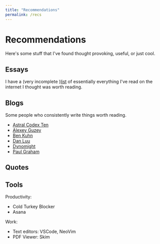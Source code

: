 ```yaml
---
title: "Recommendations"
permalink: /recs
---
```

# Recommendations
Here's some stuff that I've found thought provoking, useful, or just cool.

## Essays
I have a (very incomplete )[list](/essays/essaylist.md) of essentially everything I've read on the internet I thought was worth reading.

<!-- ### Education
- [What You'll Wish You'd Known](https://paulgraham.com/hs.html)
- [MIT is Reinstating its SAT/ACT Requirement](https://mitadmissions.org/blogs/entry/we-are-reinstating-our-sat-act-requirement-for-future-admissions-cycles/)
- [Escaping High School](https://skunkledger.substack.com/p/escaping-high-school)

### Science
- [The Control Group is Out of Control](https://slatestarcodex.com/2014/04/28/the-control-group-is-out-of-control/)

### Society
- [Meditations on Moloch](https://slatestarcodex.com/2014/07/30/meditations-on-moloch/) -->

## Blogs
Some people who consistently write things worth reading.
- [Astral Codex Ten](https://www.astralcodexten.com)
- [Alexey Guzey](https://guzey.com)
- [Ben Kuhn](https://benkuhn.net)
- [Dan Luu](https://danluu.com)
- [Dynomight](https://dynomight.net)
- [Paul Graham](https://paulgraham.com)

## Quotes

## Tools
Productivity:
- Cold Turkey Blocker
- Asana

Work:
- Text editors: VSCode, NeoVim
- PDF Viewer: Skim